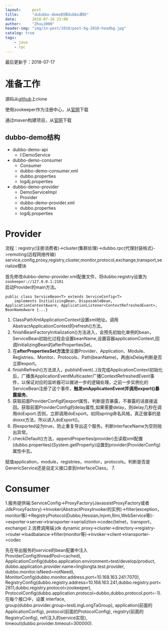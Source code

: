 ```yaml
---
layout:     post
title:      "从dubbo-demo初探dubbo源码"
date:       2018-07-16 23:00
author:     "ZhouJ000"
header-img: "img/in-post/2018/post-bg-2018-headbg.jpg"
catalog: true
tags:
    - java
    - rpc
--- 
```


<font id="last-updated">最后更新于：2018-07-17</font>

# 准备工作

源码从[github](https://github.com/apache/incubator-dubbo)上clone

使用zookeeper作为注册中心，从[官网](https://zookeeper.apache.org/)下载

通过maven构建项目，从[官网](https://maven.apache.org/)下载

## dubbo-demo结构

+ dubbo-demo-api
	- I:DemoService
+ dubbo-demo-consumer
	- Consumer
	- dubbo-demo-consumer.xml
	- dubbo.properties
	- log4j.properties
+ dubbo-demo-provider
	- DemoServiceImpl
	- Provider
	- dubbo-demo-provider.xml
	- dubbo.properties
	- log4j.properties

# Provider

流程：registry(注册消费者)->cluster(集群处理)->dubbo.rpc(代理封装格式)->remoting(远程网络传输)  
service,config,proxy,registry,cluster,monitor,protocol,exchange,transport,serialize模块

首先修改dubbo-demo-provider.xml配置文件，将dubbo:registry设置为`zookeeper://127.0.0.1:2181`  
启动Provider的main方法。

```
public class ServiceBean<T> extends ServiceConfig<T> 
	implements InitializingBean, DisposableBean, ApplicationContextAware, ApplicationListener<ContextRefreshedEvent>, BeanNameAware {...}
```

1. ClassPathXmlApplicationContext设置xml地址。调用AbstractApplicationContext的refresh()方法。
2. finishBeanFactoryInitialization()方法进入，会预先初始化单例的bean，ServiceBean初始化过程会设置beanName,设置容器applicationContext,回调InitializingBean的afterPropertiesSet。
3. 在**afterPropertiesSet方法**里设置Provider、Application、Module、Registries、Monitor、Protocols、Path(beanName)，再由isDelay判断是否立即export。
4. finishRefresh()方法进入，publishEvent(..)当完成ApplicationContext初始化后，广播类ApplicationEventMulticaster广播ContextRefreshedEvent事件，以保证对应的监听器可以做进一步的逻辑处理，之前一步实例化的ServiceBean注册了这个事件，**触发onApplicationEvent并调用export()暴露服务**。
5. 获取前面ProviderConfig的export属性，判断是否暴露，不暴露的话直接返回。获取前面ProviderConfig的delay属性,如果需要delay，则delay几秒在调用doExport.否则，立即调用doExport。如同spring命名风格，真正做事的是doxxx方法，所以进入doExport()。
6. 将exported设为true，防止重复导出这个服务。判断interfaceName为空则抛出异常。
7. checkDefault()方法，appendProperties(provider)去读取xml配置(dubbo.properties)(System.getProperty)设置到provider(ProviderConfig)属性中去。




赋值application，module，registries，monitor，protocols。判断是否是GenericService还是自定义接口拿到interfaceClass。
7. 







# Consumer



1.服务提供端:ServiceConfig->ProxyFactory(JavassistProxyFactory或者JdkProxyFactory)->Invoker(AbstractProxyInvoker的实例)->filter(exception，monitor等)->RegistryProtocol(Dubbo,Hessian,Injvm,Rmi,WebService等)->exporter->server->transporter->serializtion->codec(telnet，transport，exchange)
2.消费调用端:jdk dynamic proxy->cluster->directory->registry->router->loadbalance->filter(monitor等)->invoker->client->transporter->codec








先在导出服务的service的bean配置中注入
ProviderConfig(threadPool=cached),
ApplicationConfig(dubbo.application.environment=test/develop/product, dubbo.application.provider.name=linglongta.test.provider, dubbo.monitor.isNeed=notNeed),
MonitorConfig(dubbo.monitor.address.port=10.168.163.241:7070),
RegistryConfig(dubbo.registry.address=10.168.163.241,dubbo.registry.port=2811,dubbo.registry.protocol=zookeeper),
ProtocolConfig(dubbo.application.protocol=dubbo,dubbo.protocol.port=-1).
在每个接口中，设置
interface,
group(dubbo.provider.group=testLingLongTaGroup),
application(前面的ApplicationConfig),
protocol(前面的ProtocolConfig),
registry(前面的RegistryConfig),
ref(注入的service实现),
timeout(dubbo.provider.timeout=300000).


